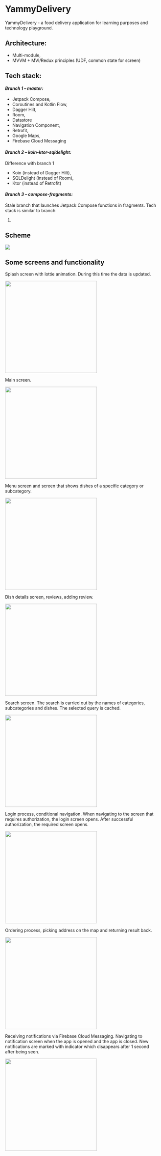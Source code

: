 # YammyDelivery

YammyDelivery - a food delivery application for learning purposes and technology playground.

## Architecture:

* Multi-module,
* MVVM + MVI/Redux principles (UDF, common state for screen)

## Tech stack:

#### *Branch 1 – master:*

* Jetpack Compose,
* Coroutines and Kotlin Flow,
* Dagger Hilt,
* Room,
* Datastore
* Navigation Component,
* Retrofit,
* Google Maps,
* Firebase Cloud Messaging

#### *Branch 2 – koin-ktor-sqldelight:*

Difference with branch 1

* Koin (instead of Dagger Hilt),
* SQLDelight (instead of Room),
* Ktor (instead of Retrofit)

#### *Branch 3 – compose-fragments:*

Stale branch that launches Jetpack Compose functions in fragments. Tech stack is similar to branch

1.

## Scheme

<img src="screenshots/scheme.png" />

## Some screens and functionality

Splash screen with lottie animation. During this time the data is updated.

<img src="screenshots/splash.gif"  width="300" />

Main screen.

<img src="screenshots/main.gif"  width="300" />

Menu screen and screen that shows dishes of a specific category or subcategory.

<img src="screenshots/category.gif"  width="300" />

Dish details screen, reviews, adding review.

<img src="screenshots/details.gif"  width="300" />

Search screen. The search is carried out by the names of categories, subcategories and dishes. The
selected query is cached.

<img src="screenshots/search.gif"  width="300" />

Login process, conditional navigation. When navigating to the screen that requires authorization,
the login screen opens. After successful authorization, the required screen opens.

<img src="screenshots/login.gif"  width="300" />

Ordering process, picking address on the map and returning result back.

<img src="screenshots/ordering.gif"  width="300" />

Receiving notifications via Firebase Cloud Messaging. Navigating to notification screen when the app
is opened and the app is closed. New notifications are marked with indicator which disappears after
1 second after being seen.

<img src="screenshots/notification.gif"  width="300" />